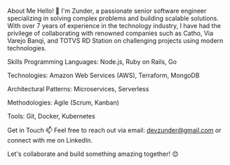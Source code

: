 About Me
Hello! 👋 I'm Zunder, a passionate senior software engineer specializing in solving complex problems and building scalable solutions. With over 7 years of experience in the technology industry, I have had the privilege of collaborating with renowned companies such as Catho, Via Varejo Banqi, and TOTVS RD Station on challenging projects using modern technologies.

Skills
Programming Languages:
Node.js, Ruby on Rails, Go

Technologies:
Amazon Web Services (AWS), Terraform, MongoDB

Architectural Patterns:
Microservices, Serverless

Methodologies:
Agile (Scrum, Kanban)

Tools:
Git, Docker, Kubernetes

Get in Touch
📫 Feel free to reach out via email: devzunder@gmail.com or connect with me on LinkedIn.

Let's collaborate and build something amazing together! 😊
